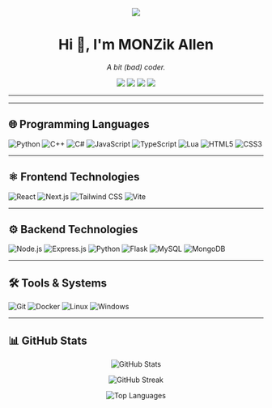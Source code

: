 <p align="center">
  <img src="https://capsule-render.vercel.app/api?text=MONZik%20Allen&animation=fadeIn&type=wave&color=gradient&height=100"/>
</p>

<h1 align="center">Hi 👋, I'm MONZik Allen</h1>
<p align="center"><i>A bit (bad) coder.</i></p>

<p align="center">
  <a href="https://wellcoded.eu/"><img src="https://img.shields.io/badge/Website-wellcoded.eu-blue?logo=google-chrome&logoColor=white" /></a>
  <a href="https://discord.com/users/1355207621208178711/"><img src="https://img.shields.io/badge/Discord-MONZik-5865F2?logo=discord&logoColor=white" /></a>
  <a href="https://t.me/MONZikxD"><img src="https://img.shields.io/badge/Telegram-@MONZikxD-2CA5E0?logo=telegram&logoColor=white" /></a>
  <a href="https://steamcommunity.com/id/MONZik/"><img src="https://img.shields.io/badge/Steam-MONZik-000000?logo=steam&logoColor=white" /></a>
</p>

---

---

## 🌐 Programming Languages

![Python](https://img.shields.io/badge/-Python-3776AB?style=for-the-badge&logo=python&logoColor=white)
![C++](https://img.shields.io/badge/-C++-00599C?style=for-the-badge&logo=c%2B%2B&logoColor=white)
![C#](https://img.shields.io/badge/-C%23-239120?style=for-the-badge&logo=c-sharp&logoColor=white)
![JavaScript](https://img.shields.io/badge/-JavaScript-F7DF1E?style=for-the-badge&logo=javascript&logoColor=black)
![TypeScript](https://img.shields.io/badge/-TypeScript-3178C6?style=for-the-badge&logo=typescript&logoColor=white)
![Lua](https://img.shields.io/badge/-Lua-2C2D72?style=for-the-badge&logo=lua&logoColor=white)
![HTML5](https://img.shields.io/badge/-HTML5-E34F26?style=for-the-badge&logo=html5&logoColor=white)
![CSS3](https://img.shields.io/badge/-CSS3-1572B6?style=for-the-badge&logo=css3&logoColor=white)

---

## ⚛️ Frontend Technologies

![React](https://img.shields.io/badge/-React-61DAFB?style=for-the-badge&logo=react&logoColor=black)
![Next.js](https://img.shields.io/badge/-Next.js-000000?style=for-the-badge&logo=next.js&logoColor=white)
![Tailwind CSS](https://img.shields.io/badge/-Tailwind_CSS-38B2AC?style=for-the-badge&logo=tailwind-css&logoColor=white)
![Vite](https://img.shields.io/badge/-Vite-646CFF?style=for-the-badge&logo=vite&logoColor=white)

---

## ⚙️ Backend Technologies

![Node.js](https://img.shields.io/badge/-Node.js-339933?style=for-the-badge&logo=node.js&logoColor=white)
![Express.js](https://img.shields.io/badge/-Express.js-000000?style=for-the-badge)
![Python](https://img.shields.io/badge/-Python-3776AB?style=for-the-badge&logo=python&logoColor=white)
![Flask](https://img.shields.io/badge/-Flask-000000?style=for-the-badge&logo=flask&logoColor=white)
![MySQL](https://img.shields.io/badge/-MySQL-4479A1?style=for-the-badge&logo=mysql&logoColor=white)
![MongoDB](https://img.shields.io/badge/-MongoDB-47A248?style=for-the-badge&logo=mongodb&logoColor=white)

---

## 🛠 Tools & Systems

![Git](https://img.shields.io/badge/-Git-F05032?style=for-the-badge&logo=git&logoColor=white)
![Docker](https://img.shields.io/badge/-Docker-2496ED?style=for-the-badge&logo=docker&logoColor=white)
![Linux](https://img.shields.io/badge/-Linux-FCC624?style=for-the-badge&logo=linux&logoColor=black)
![Windows](https://img.shields.io/badge/-Windows-0078D6?style=for-the-badge&logo=windows&logoColor=white)

---

## 📊 GitHub Stats
<p align="center">
  <img src="https://github-readme-stats.vercel.app/api?username=MONZikWasTaken&show_icons=true&theme=tokyonight" alt="GitHub Stats"/>
</p>

<p align="center">
  <img src="https://github-readme-streak-stats.herokuapp.com?user=MONZikWasTaken&theme=tokyonight" alt="GitHub Streak"/>
</p>

<p align="center">
  <img src="https://github-readme-stats.vercel.app/api/top-langs/?username=MONZikWasTaken&layout=compact&theme=tokyonight" alt="Top Languages"/>
</p>
